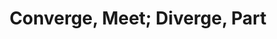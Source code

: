 ---
layout: page
title: Converge, Meet; Diverge, Part
description: Landscape Studio
img: assets/img/undergrad/pic5.jpg
redirect: ../assets/html/community-bridge.html
importance: 10
category: Architecture and Landscape Design
---